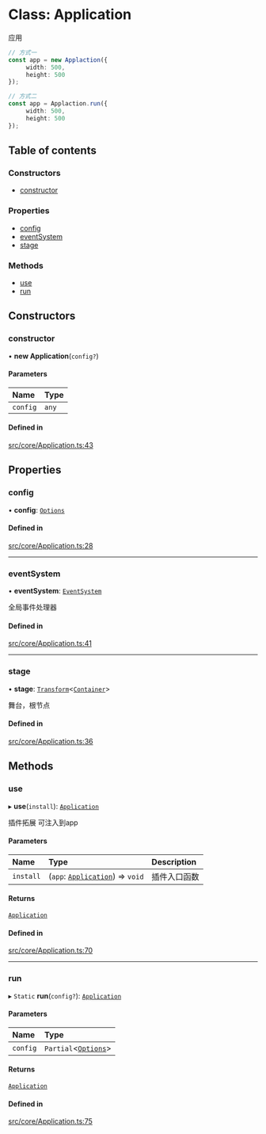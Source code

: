 # Class: Application

应用
```ts
// 方式一
const app = new Applaction({
     width: 500,
     height: 500
});
```
```ts
// 方式二
const app = Applaction.run({
     width: 500,
     height: 500
});
```

## Table of contents

### Constructors

- [constructor](Application.md#constructor)

### Properties

- [config](Application.md#config)
- [eventSystem](Application.md#eventsystem)
- [stage](Application.md#stage)

### Methods

- [use](Application.md#use)
- [run](Application.md#run)

## Constructors

### constructor

• **new Application**(`config?`)

#### Parameters

| Name | Type |
| :------ | :------ |
| `config` | `any` |

#### Defined in

[src/core/Application.ts:43](https://github.com/hxg2050/hxg/blob/6aa982d/src/core/Application.ts#L43)

## Properties

### config

• **config**: [`Options`](../modules.md#options)

#### Defined in

[src/core/Application.ts:28](https://github.com/hxg2050/hxg/blob/6aa982d/src/core/Application.ts#L28)

___

### eventSystem

• **eventSystem**: [`EventSystem`](EventSystem.md)

全局事件处理器

#### Defined in

[src/core/Application.ts:41](https://github.com/hxg2050/hxg/blob/6aa982d/src/core/Application.ts#L41)

___

### stage

• **stage**: [`Transform`](Transform.md)<[`Container`](Container.md)\>

舞台，根节点

#### Defined in

[src/core/Application.ts:36](https://github.com/hxg2050/hxg/blob/6aa982d/src/core/Application.ts#L36)

## Methods

### use

▸ **use**(`install`): [`Application`](Application.md)

插件拓展
可注入到app

#### Parameters

| Name | Type | Description |
| :------ | :------ | :------ |
| `install` | (`app`: [`Application`](Application.md)) => `void` | 插件入口函数 |

#### Returns

[`Application`](Application.md)

#### Defined in

[src/core/Application.ts:70](https://github.com/hxg2050/hxg/blob/6aa982d/src/core/Application.ts#L70)

___

### run

▸ `Static` **run**(`config?`): [`Application`](Application.md)

#### Parameters

| Name | Type |
| :------ | :------ |
| `config` | `Partial`<[`Options`](../modules.md#options)\> |

#### Returns

[`Application`](Application.md)

#### Defined in

[src/core/Application.ts:75](https://github.com/hxg2050/hxg/blob/6aa982d/src/core/Application.ts#L75)

